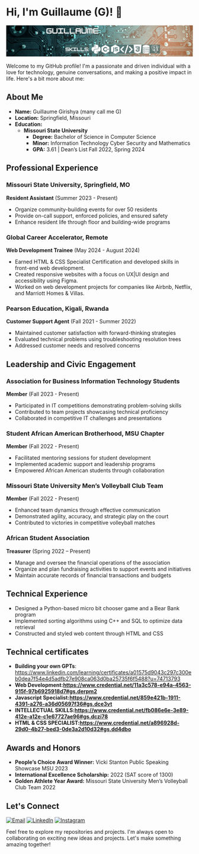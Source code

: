 

# Hi, I'm Guillaume (G)! 👋
![Profile Picture](https://github.com/GGirishya/GGirishya/blob/main/banner2.png)

Welcome to my GitHub profile! I'm a passionate and driven individual with a love for technology, genuine conversations, and making a positive impact in life. Here's a bit more about me:

## About Me

- **Name:** Guillaume Girishya (many call me G)
- **Location:** Springfield, Missouri
- **Education:** 
  - **Missouri State University** 
    - **Degree:** Bachelor of Science in Computer Science
    - **Minor:** Information Technology Cyber Security and Mathematics
    - **GPA:** 3.61 | Dean’s List Fall 2022, Spring 2024

## Professional Experience

### Missouri State University, Springfield, MO
**Resident Assistant** (Summer 2023 - Present)
- Organize community-building events for over 50 residents
- Provide on-call support, enforced policies, and ensured safety
- Enhance resident life through floor and building-wide programs

### Global Career Accelerator, Remote
**Web Development Trainee** (May 2024 - August 2024)
- Earned HTML & CSS Specialist Certification and developed skills in front-end web development.
- Created responsive websites with a focus on UX|UI design and accessibility using Figma.
- Worked on web development projects for companies like Airbnb, Netflix, and Marriott Homes & Villas.

### Pearson Education, Kigali, Rwanda
**Customer Support Agent** (Fall 2021 - Summer 2022)
- Maintained customer satisfaction with forward-thinking strategies
- Evaluated technical problems using troubleshooting resolution trees
- Addressed customer needs and resolved concerns

## Leadership and Civic Engagement

### Association for Business Information Technology Students
**Member** (Fall 2023 - Present)
- Participated in IT competitions demonstrating problem-solving skills
- Contributed to team projects showcasing technical proficiency
- Collaborated in competitive IT challenges and presentations

### Student African American Brotherhood, MSU Chapter
**Member** (Fall 2022 - Present)
- Facilitated mentoring sessions for student development
- Implemented academic support and leadership programs
- Empowered African American students through collaboration

### Missouri State University Men’s Volleyball Club Team
**Member** (Fall 2022 - Present)
- Enhanced team dynamics through effective communication
- Demonstrated agility, accuracy, and strategic play on the court
- Contributed to victories in competitive volleyball matches
### African Student Association
**Treasurer** (Spring 2022 – Present)
- Manage and oversee the financial operations of the association
- Organize and plan fundraising activities to support events and initiatives 
- Maintain accurate records of financial transactions and budgets


## Technical Experience

- Designed a Python-based micro bit chooser game and a Bear Bank program
- Implemented sorting algorithms using C++ and SQL to optimize data retrieval
- Constructed and styled web content through HTML and CSS

## Technical certificates

- **Building your own GPTs**: https://www.linkedin.com/learning/certificates/a01575d9043c297c300eb0dea7f54e4d5adfb27e908ca063d0ba25735f6f5488?u=74713793 
- **Web Development:https://www.credential.net/11a3c578-e94a-4563-915f-97b6925918d7#gs.derpm2**
- **Javascript Specialist:https://www.credential.net/859e421b-1911-4391-a276-a36d05697f36#gs.dce3vt**
- **INTELLECTUAL SKILLS:https://www.credential.net/fb086e6e-3e89-412e-a12e-c1e67727ae96#gs.dczi78**
- **HTML & CSS SPECIALIST:https://www.credential.net/a896928d-29d0-4b27-bed3-0de3a2d10d32#gs.dd4dbo**
## Awards and Honors
- **People’s Choice Award Winner:** Vicki Stanton Public Speaking Showcase MSU 2023
- **International Excellence Scholarship:** 2022 (SAT score of 1300)
- **Golden Athlete Year Award:** Missouri State University Men’s Volleyball Club Team 2022

## Let's Connect
[![Email](https://img.shields.io/badge/Email-D14836?style=for-the-badge&logo=gmail&logoColor=white)](mailto:guillaumegirishya@gmail.com)
[![LinkedIn](https://img.shields.io/badge/LinkedIn-0077B5?style=for-the-badge&logo=linkedin&logoColor=white)](https://www.linkedin.com/in/guillaume-girishya/)
[![Instagram](https://img.shields.io/badge/Instagram-E4405F?style=for-the-badge&logo=instagram&logoColor=white)](https://www.instagram.com/gguillaume_3/)

Feel free to explore my repositories and projects. I'm always open to collaborating on exciting new ideas and projects. Let's make something amazing together!

